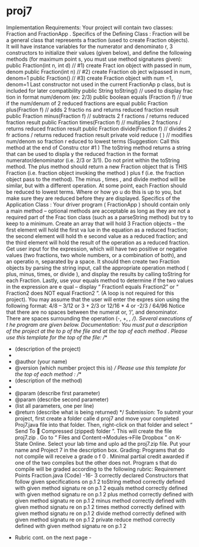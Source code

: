 proj7
=====
Implementation Requirements:
Your project will contain
two
classes:
Fraction
and
FractionApp
.
Specifics of the
Defining
Class
:
Fraction
will be a general class that represents a fraction
(used to create
Fraction
objects). It will have
instance variables for the numerator and denominato
r, 3 constructors to initialize their values (given
below),
and define the following methods (for maximum point
s, you must use method signatures given):
public Fraction(int n, int d) // #1) create Fract
ion object with passed in num, denom
public Fraction(int n) // #2) create Fraction ob
ject w/passed in num, denom=1
public Fraction() // #3) create Fraction object
with num =1, denom=1
Last constructor not used in the current FractionAp
p class, but is included for later compatibility
public String toString() // used to display frac
tion in format num/denom (ex: 2/3)
public boolean equals (Fraction f) // true if the
num/denum of 2 reduced fractions are equal
public Fraction plus(Fraction f) // adds 2 fractio
ns and returns reduced fraction result
public Fraction minus(Fraction f) // subtracts 2 f
ractions / returns reduced fraction result
public Fraction times(Fraction f) // multiplies 2
fractions / returns reduced fraction result
public Fraction divide(Fraction f) // divides 2 fr
actions / returns reduced fraction result
private
void reduce ( ) // modifies num/denom so fraction r
educed to lowest terms
(Suggestion: Call this method at the end of Constru
ctor #1 )
The
toString
method returns a string that can be used to displa
y the reduced fraction in the format
numerator/denominator
(i.e. 2/3 or 3/1). Do not
print
within the
toString
method. The
plus
method should
return a new
Fraction
object that is
THIS
Fraction (i.e. fraction object invoking the method
) plus
f
(i.e. the
fraction object pass to the method). The
minus
,
times
, and
divide
method will be similar, but with a different
operation. At some point, each
Fraction
should be reduced to lowest terms. Where or how yo
u do this is up
to you, but make sure they are reduced before they
are displayed.
Specifics of the
Application
Class
:
Your driver program (
FractionApp
)
should
contain only a main method – optional methods are
acceptable
as long as they are not a required part of the Frac
tion class (such as a
parseString
method) but try to keep to
a minimum.
Create an array that will hold 3
Fraction
objects – the first element will hold the first va
lue in the equation as
a reduced fraction; the second element will hold th
e second value as a reduced fraction; and the third
element will hold the
result
of the operation as a reduced fraction.
Get user input for the expression, which will have
two positive or negative values (two fractions, two
whole
numbers, or a combination of both), and an operatio
n, separated by a space. It should then create two
Fraction objects by parsing the string input, call
the appropriate operation method (
plus, minus, times,
or
divide
), and display the results by calling
toString
for each Fraction. Lastly, use your
equals
method to
determine if the two values in the expression are e
qual – display “
Fraction1 equals Fraction2”
or
“
Fraction2 does NOT equal Fraction2
”. (A loop is not required for this project).
You may assume that the user will enter the expres
sion using the following format:
4/8 – 3/12
or
3 + 2/3
or
12/16 * 4
or
-2/3 / 64/96
Notice that there are no spaces between the numerat
or, ‘/’, and denominator. There
are
spaces surrounding
the operation (-, +, *, /). Several executions of t
he program are given below.
Documentation:
You must put a description of the project at the to
p of the file
and at the top of each method
. Please use
this template for the top of the file:
/**
* (description of the project)
*
* @author (your name)
* @version (which number project this is)
*/
Please use this template for the top of each method
:
/**
* (description of the method)
*
* @param (describe first parameter)
* @param (describe second parameter)
* (list all parameters, one per line)
* @return (describe what is being returned)
*/
Submission:
To submit your project, first create a folder calle
d
proj7
and move your completed
Proj7.java
file into that
folder. Then, right-click on that folder and select
“
Send To

Compressed (zipped) folder
”. This will create
the file
proj7.zip
.
Go to “
Files and Content->Modules->File Dropbox
” on K-State Online. Select your lab time and uplo
ad
the proj7.zip file.
Put your name and Project 7 in the description box.
Grading:
Programs that do not compile will receive a grade o
f 0
.
Minimal
partial credit awarded if one
of the two compiles but the other does not. Program
s that
do
compile will be graded according to the
following rubric:
Requirement
Points
Fraction.java (Code)
-16-
3 correctly declared
Constructors
that follow given specifications on p.1
2
toString
method correctly defined with given method signatu
re on p.1
2
equals
method correctly defined with given method signatu
re on p.1
2
plus
method correctly defined with given method signatu
re on p.1
2
minus
method correctly defined with given method signatu
re on p.1
2
times
method correctly defined with given method signatu
re on p.1
2
divide
method correctly defined with given method signatu
re on p.1
2
private reduce
method correctly defined with given method signatu
re on p.1
2
- Rubric cont. on the next page -
